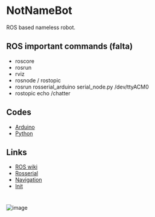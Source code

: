 # NotNameBot
ROS based nameless robot.

## ROS important commands (falta)
* roscore
* rosrun
* rviz
* rosnode / rostopic
* rosrun rosserial_arduino serial_node.py /dev/ttyACM0
* rostopic echo /chatter

## Codes
* [Arduino](Arduino)
* [Python](Python)

## Links
* [ROS wiki](http://wiki.ros.org/Documentation)
* [Rosserial](http://wiki.ros.org/rosserial)
* [Navigation](http://wiki.ros.org/navigation)
* [Init](https://roboticsbackend.com/make-ros-launch-start-on-boot-with-robot_upstart/)

# 
![image](https://user-images.githubusercontent.com/82680610/160292044-05cf89da-715c-4f46-a860-a5844a6c1a98.png)

